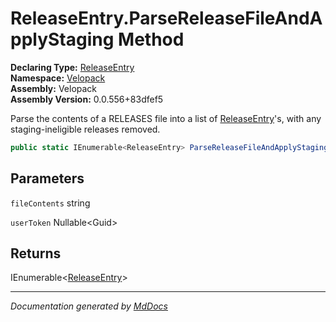 ﻿<!--  
  <auto-generated>   
    The contents of this file were generated by a tool.  
    Changes to this file may be list if the file is regenerated  
  </auto-generated>   
-->

# ReleaseEntry.ParseReleaseFileAndApplyStaging Method

**Declaring Type:** [ReleaseEntry](../index.md)  
**Namespace:** [Velopack](../../index.md)  
**Assembly:** Velopack  
**Assembly Version:** 0.0.556+83dfef5

Parse the contents of a RELEASES file into a list of [ReleaseEntry](../index.md)'s, with any staging\-ineligible releases removed.

```csharp
public static IEnumerable<ReleaseEntry> ParseReleaseFileAndApplyStaging(string fileContents, Guid? userToken);
```

## Parameters

`fileContents`  string

`userToken`  Nullable\<Guid\>

## Returns

IEnumerable\<[ReleaseEntry](../index.md)\>

___

*Documentation generated by [MdDocs](https://github.com/ap0llo/mddocs)*
